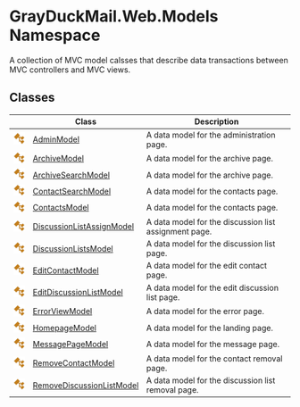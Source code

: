 GrayDuckMail.Web.Models Namespace
=================================
A collection of MVC model calsses that describe data transactions between MVC controllers and MVC views.


Classes
-------

|                 | Class                           | Description                                           |
| --------------- | ------------------------------- | ----------------------------------------------------- |
| ![Public class] | [AdminModel][1]                 | A data model for the administration page.             |
| ![Public class] | [ArchiveModel][2]               | A data model for the archive page.                    |
| ![Public class] | [ArchiveSearchModel][3]         | A data model for the archive page.                    |
| ![Public class] | [ContactSearchModel][4]         | A data model for the contacts page.                   |
| ![Public class] | [ContactsModel][5]              | A data model for the contacts page.                   |
| ![Public class] | [DiscussionListAssignModel][6]  | A data model for the discussion list assignment page. |
| ![Public class] | [DiscussionListsModel][7]       | A data model for the discussion list page.            |
| ![Public class] | [EditContactModel][8]           | A data model for the edit contact page.               |
| ![Public class] | [EditDiscussionListModel][9]    | A data model for the edit discussion list page.       |
| ![Public class] | [ErrorViewModel][10]            | A data model for the error page.                      |
| ![Public class] | [HomepageModel][11]             | A data model for the landing page.                    |
| ![Public class] | [MessagePageModel][12]          | A data model for the message page.                    |
| ![Public class] | [RemoveContactModel][13]        | A data model for the contact removal page.            |
| ![Public class] | [RemoveDiscussionListModel][14] | A data model for the discussion list removal page.    |

[1]: AdminModel/README.md
[2]: ArchiveModel/README.md
[3]: ArchiveSearchModel/README.md
[4]: ContactSearchModel/README.md
[5]: ContactsModel/README.md
[6]: DiscussionListAssignModel/README.md
[7]: DiscussionListsModel/README.md
[8]: EditContactModel/README.md
[9]: EditDiscussionListModel/README.md
[10]: ErrorViewModel/README.md
[11]: HomepageModel/README.md
[12]: MessagePageModel/README.md
[13]: RemoveContactModel/README.md
[14]: RemoveDiscussionListModel/README.md
[Public class]: ../icons/pubclass.svg "Public class"